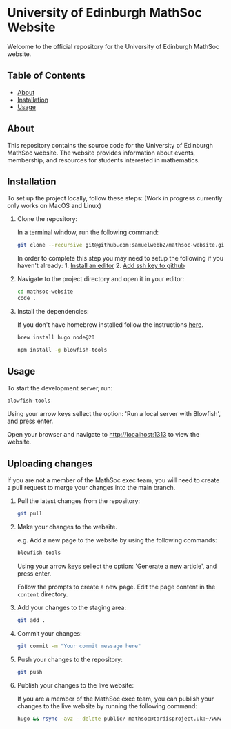 # University of Edinburgh MathSoc Website

Welcome to the official repository for the University of Edinburgh MathSoc website.

## Table of Contents

- [About](#about)
- [Installation](#installation)
- [Usage](#usage)
<!-- - [Contributing](#contributing) -->
<!-- - [License](#license) -->

## About

This repository contains the source code for the University of Edinburgh MathSoc website. The website provides information about events, membership, and resources for students interested in mathematics.

## Installation

To set up the project locally, follow these steps: (Work in progress currently only works on MacOS and Linux)

1. Clone the repository:

    In a terminal window, run the following command:

    ```bash
    git clone --recursive git@github.com:samuelwebb2/mathsoc-website.git
    ```

    In order to complete this step you may need to setup the following if you haven't already:
        1. [Install an editor](https://code.visualstudio.com/Download)
        2. [Add ssh key to github](https://docs.github.com/en/authentication/connecting-to-github-with-ssh/generating-a-new-ssh-key-and-adding-it-to-the-ssh-agent)

2. Navigate to the project directory and open it in your editor:

    ```bash
    cd mathsoc-website
    code .
    ```

3. Install the dependencies:

    If you don't have homebrew installed follow the instructions [here](https://brew.sh).

    ```bash
    brew install hugo node@20
    ```

    ```bash
    npm install -g blowfish-tools
    ```

## Usage

To start the development server, run:

```bash
blowfish-tools
```

Using your arrow keys sellect the option: 'Run a local server with Blowfish', and press enter.

Open your browser and navigate to [http://localhost:1313](http://localhost:1313) to view the website.

## Uploading changes

If you are not a member of the MathSoc exec team, you will need to create a pull request to merge your changes into the main branch.

1. Pull the latest changes from the repository:

    ```bash
    git pull
    ```

2. Make your changes to the website.

    e.g. Add a new page to the website by using the following commands:

    ```bash
    blowfish-tools
    ```

    Using your arrow keys sellect the option: 'Generate a new article', and press enter.

    Follow the prompts to create a new page. Edit the page content in the `content` directory.

3. Add your changes to the staging area:

    ```bash
    git add .
    ```

4. Commit your changes:

    ```bash
    git commit -m "Your commit message here"
    ```

5. Push your changes to the repository:

    ```bash
    git push
    ```

6. Publish your changes to the live website:

    If you are a member of the MathSoc exec team, you can publish your changes to the live website by running the following command:

    ```bash
    hugo && rsync -avz --delete public/ mathsoc@tardisproject.uk:~/www
    ```

<!-- ## Contributing
We welcome contributions! Please read our [contributing guidelines](CONTRIBUTING.md) to get started. -->

<!-- ## License
This project is licensed under the MIT License. See the [LICENSE](LICENSE) file for details. -->